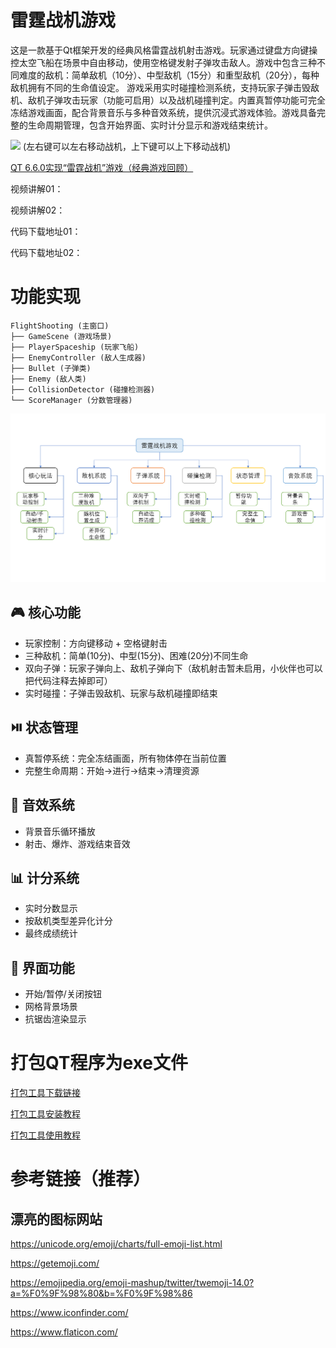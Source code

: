 雷霆战机游戏
=============================
这是一款基于Qt框架开发的经典风格雷霆战机射击游戏。玩家通过键盘方向键操控太空飞船在场景中自由移动，使用空格键发射子弹攻击敌人。游戏中包含三种不同难度的敌机：简单敌机（10分）、中型敌机（15分）和重型敌机（20分），每种敌机拥有不同的生命值设定。
游戏采用实时碰撞检测系统，支持玩家子弹击毁敌机、敌机子弹攻击玩家（功能可启用）以及战机碰撞判定。内置真暂停功能可完全冻结游戏画面，配合背景音乐与多种音效系统，提供沉浸式游戏体验。游戏具备完整的生命周期管理，包含开始界面、实时计分显示和游戏结束统计。

![](./images/雷霆战机游戏演示.gif)
(左右键可以左右移动战机，上下键可以上下移动战机)

[QT 6.6.0实现“雷霆战机”游戏（经典游戏回顾）](https://blog.csdn.net/Keep_Trying_Go/article/details/152664183)

视频讲解01：

视频讲解02：

代码下载地址01：

代码下载地址02：


功能实现
=============================

```
FlightShooting (主窗口)
├── GameScene (游戏场景)
├── PlayerSpaceship (玩家飞船)
├── EnemyController (敌人生成器)
├── Bullet (子弹类)
├── Enemy (敌人类)
├── CollisionDetector (碰撞检测器)
└── ScoreManager (分数管理器)
```

![](./images/functions_structure.png)

🎮 核心功能
----------------------------

* ​玩家控制​​：方向键移动 + 空格键射击
* ​三种敌机​​：简单(10分)、中型(15分)、困难(20分)不同生命
* ​双向子弹​​：玩家子弹向上、敌机子弹向下（敌机射击暂未启用，小伙伴也可以把代码注释去掉即可）
* ​实时碰撞​​：子弹击毁敌机、玩家与敌机碰撞即结束

⏯️ 状态管理
----------------------------
* ​真暂停系统​​：完全冻结画面，所有物体停在当前位置
* ​完整生命周期​​：开始→进行→结束→清理资源

🎵 音效系统
----------------------------
* 背景音乐循环播放
* 射击、爆炸、游戏结束音效

📊 计分系统
----------------------------
* 实时分数显示
* 按敌机类型差异化计分
* 最终成绩统计

🎨 界面功能
----------------------------
* 开始/暂停/关闭按钮
* 网格背景场景
* 抗锯齿渲染显示



打包QT程序为exe文件
===============================
[打包工具下载链接](https://enigmaprotector.com/en/downloads.html)

[打包工具安装教程](https://blog.csdn.net/qq_39172792/article/details/145546784?ops_request_misc=&request_id=&biz_id=102&utm_term=enigma%E6%89%93%E5%8C%85%E5%B7%A5%E5%85%B7%E4%B8%8B%E8%BD%BD&utm_medium=distribute.pc_search_result.none-task-blog-2~all~sobaiduweb~default-0-145546784.142^v102^pc_search_result_base4&spm=1018.2226.3001.4187)

[打包工具使用教程](https://blog.csdn.net/qq_35246754/article/details/130831140)


参考链接（推荐）
===============================
漂亮的图标网站
-------------------------------
https://unicode.org/emoji/charts/full-emoji-list.html

https://getemoji.com/

https://emojipedia.org/emoji-mashup/twitter/twemoji-14.0?a=%F0%9F%98%80&b=%F0%9F%98%86

https://www.iconfinder.com/

https://www.flaticon.com/



